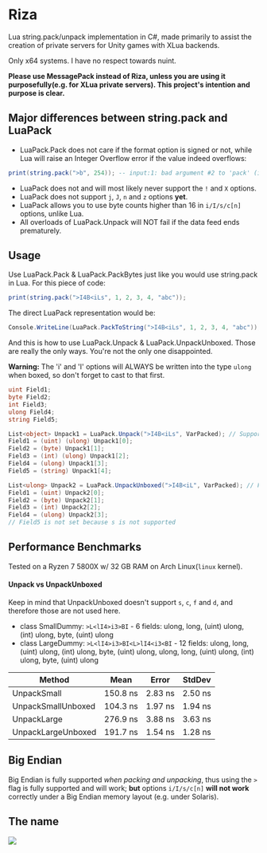 # Riza
Lua string.pack/unpack implementation in C#, made primarily to assist the creation of private servers for Unity games with XLua backends.

Only x64 systems. I have no respect towards nuint.

**Please use MessagePack instead of Riza, unless you are using it purposefully(e.g. for XLua private servers). This project's intention and purpose is clear.**

## Major differences between string.pack and LuaPack
* LuaPack.Pack does not care if the format option is signed or not, while Lua will raise an Integer Overflow error if the value indeed overflows:
```lua
print(string.pack(">b", 254)); -- input:1: bad argument #2 to 'pack' (integer overflow)
```
* LuaPack does not and will most likely never support the `!` and `X` options.
* LuaPack does not support `j`, `J`, `n` and `z` options **yet**.
* LuaPack allows you to use byte counts higher than 16 in `i/I/s/c[n]` options, unlike Lua.
* All overloads of LuaPack.Unpack will NOT fail if the data feed ends prematurely.

## Usage
Use LuaPack.Pack & LuaPack.PackBytes just like you would use string.pack in Lua. For this piece of code:
```lua
print(string.pack(">I4B<iLs", 1, 2, 3, 4, "abc"));
```
The direct LuaPack representation would be:
```cs
Console.WriteLine(LuaPack.PackToString(">I4B<iLs", 1, 2, 3, 4, "abc"));
```
And this is how to use LuaPack.Unpack & LuaPack.UnpackUnboxed. Those are really the only ways. You're not the only one disappointed.

**Warning:** The 'i' and 'I' options will ALWAYS be written into the type `ulong` when boxed, so don't forget to cast to that first.
```cs
uint Field1;
byte Field2;
int Field3;
ulong Field4;
string Field5;

List<object> Unpack1 = LuaPack.Unpack(">I4B<iLs", VarPacked); // Supports the entire set
Field1 = (uint) (ulong) Unpack1[0];
Field2 = (byte) Unpack1[1];
Field3 = (int) (ulong) Unpack1[2];
Field4 = (ulong) Unpack1[3];
Field5 = (string) Unpack1[4];

List<ulong> Unpack2 = LuaPack.UnpackUnboxed(">I4B<iL", VarPacked); // Faster, doesn't support s and c, f and d are rounded down(unrecoverable)
Field1 = (uint) Unpack2[0];
Field2 = (byte) Unpack2[1];
Field3 = (int) Unpack2[2];
Field4 = (ulong) Unpack2[3];
// Field5 is not set because s is not supported
```

## Performance Benchmarks
Tested on a Ryzen 7 5800X w/ 32 GB RAM on Arch Linux(`linux` kernel).
#### Unpack vs UnpackUnboxed
Keep in mind that UnpackUnboxed doesn't support `s`, `c`, `f` and `d`, and therefore those are not used here.
* class SmallDummy: `>L<lI4>i3>BI` - 6 fields: ulong, long, (uint) ulong, (int) ulong, byte, (uint) ulong
* class LargeDummy: `>L<lI4>i3>BI<L>lI4<i3<BI` - 12 fields: ulong, long, (uint) ulong, (int) ulong, byte, (uint) ulong, ulong, long, (uint) ulong, (int) ulong, byte, (uint) ulong

|             Method |     Mean |   Error |  StdDev |
|------------------- |----------|---------|---------|
|        UnpackSmall | 150.8 ns | 2.83 ns | 2.50 ns |
| UnpackSmallUnboxed | 104.3 ns | 1.97 ns | 1.94 ns |
|        UnpackLarge | 276.9 ns | 3.88 ns | 3.63 ns |
| UnpackLargeUnboxed | 191.7 ns | 1.54 ns | 1.28 ns |

## Big Endian
Big Endian is fully supported *when packing and unpacking*, thus using the `>` flag is fully supported and will work; **but** options `i/I/s/c[n]` **will not work** correctly under a Big Endian memory layout (e.g. under Solaris).

## The name
<img src="https://cdn.nest.rip/uploads/30fa6b7e-ade7-45ac-8410-284f63516171.png">

<!--
function pattern(str)
  local hex = ""
  for i = 1, #str do
    hex = hex .. string.format("%02X", string.byte(str, i))
    if i ~= #str then
      hex = hex .. " "
    end
  end
  return hex
end
print(pattern(string.pack(">B", 192)));
-->
